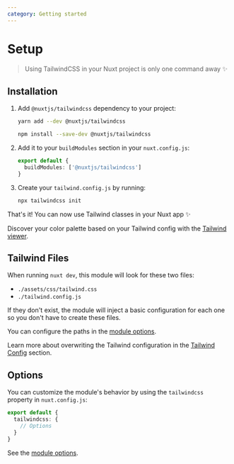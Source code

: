 ```yaml
---
category: Getting started
---
```


# Setup

> Using TailwindCSS in your Nuxt project is only one command away ✨


## Installation

1. Add `@nuxtjs/tailwindcss` dependency to your project:

    <d-code-group>
      <d-code-block label="Yarn" active>

      ```bash
      yarn add --dev @nuxtjs/tailwindcss
      ```

      </d-code-block>
      <d-code-block label="NPM">

      ```bash
      npm install --save-dev @nuxtjs/tailwindcss
      ```

      </d-code-block>
    </d-code-group>

2. Add it to your `buildModules` section in your `nuxt.config.js`:

    ```ts [nuxt.config.js]
    export default {
      buildModules: ['@nuxtjs/tailwindcss']
    }
    ```

3. Create your `tailwind.config.js` by running:

    ```bash
    npx tailwindcss init
    ```

<d-alert type="success">

That's it! You can now use Tailwind classes in your Nuxt app ✨

</d-alert>

<d-alert type="info">

Discover your color palette based on your Tailwind config with the [Tailwind viewer](/tailwind/viewer).

</d-alert>

## Tailwind Files

When running `nuxt dev`, this module will look for these two files:

- `./assets/css/tailwind.css`
- `./tailwind.config.js`

If they don't exist, the module will inject a basic configuration for each one so you don't have to create these files.

<d-alert type="info">

You can configure the paths in the [module options](/options).

</d-alert>

Learn more about overwriting the Tailwind configuration in the [Tailwind Config](/tailwind/config) section.

## Options

You can customize the module's behavior by using the `tailwindcss` property in `nuxt.config.js`:

```ts [nuxt.config.js]
export default {
  tailwindcss: {
    // Options
  }
}
```

See the [module options](/options).
